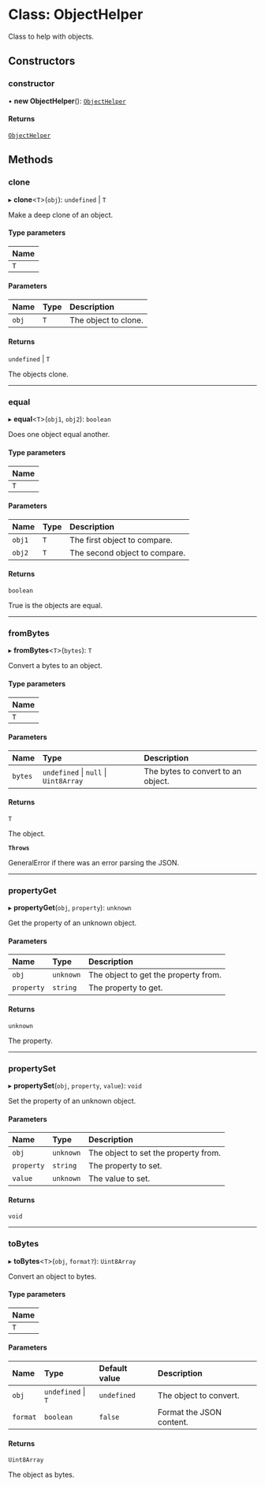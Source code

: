 # Class: ObjectHelper

Class to help with objects.

## Constructors

### constructor

• **new ObjectHelper**(): [`ObjectHelper`](ObjectHelper.md)

#### Returns

[`ObjectHelper`](ObjectHelper.md)

## Methods

### clone

▸ **clone**\<`T`\>(`obj`): `undefined` \| `T`

Make a deep clone of an object.

#### Type parameters

| Name |
| :------ |
| `T` |

#### Parameters

| Name | Type | Description |
| :------ | :------ | :------ |
| `obj` | `T` | The object to clone. |

#### Returns

`undefined` \| `T`

The objects clone.

___

### equal

▸ **equal**\<`T`\>(`obj1`, `obj2`): `boolean`

Does one object equal another.

#### Type parameters

| Name |
| :------ |
| `T` |

#### Parameters

| Name | Type | Description |
| :------ | :------ | :------ |
| `obj1` | `T` | The first object to compare. |
| `obj2` | `T` | The second object to compare. |

#### Returns

`boolean`

True is the objects are equal.

___

### fromBytes

▸ **fromBytes**\<`T`\>(`bytes`): `T`

Convert a bytes to an object.

#### Type parameters

| Name |
| :------ |
| `T` |

#### Parameters

| Name | Type | Description |
| :------ | :------ | :------ |
| `bytes` | `undefined` \| ``null`` \| `Uint8Array` | The bytes to convert to an object. |

#### Returns

`T`

The object.

**`Throws`**

GeneralError if there was an error parsing the JSON.

___

### propertyGet

▸ **propertyGet**(`obj`, `property`): `unknown`

Get the property of an unknown object.

#### Parameters

| Name | Type | Description |
| :------ | :------ | :------ |
| `obj` | `unknown` | The object to get the property from. |
| `property` | `string` | The property to get. |

#### Returns

`unknown`

The property.

___

### propertySet

▸ **propertySet**(`obj`, `property`, `value`): `void`

Set the property of an unknown object.

#### Parameters

| Name | Type | Description |
| :------ | :------ | :------ |
| `obj` | `unknown` | The object to set the property from. |
| `property` | `string` | The property to set. |
| `value` | `unknown` | The value to set. |

#### Returns

`void`

___

### toBytes

▸ **toBytes**\<`T`\>(`obj`, `format?`): `Uint8Array`

Convert an object to bytes.

#### Type parameters

| Name |
| :------ |
| `T` |

#### Parameters

| Name | Type | Default value | Description |
| :------ | :------ | :------ | :------ |
| `obj` | `undefined` \| `T` | `undefined` | The object to convert. |
| `format` | `boolean` | `false` | Format the JSON content. |

#### Returns

`Uint8Array`

The object as bytes.
